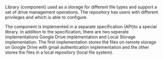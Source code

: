 Library (component) used as a storage for different file types and support a set of drive management operations.
The repository has users with different privileges and which is able to configure. 

The component is implemented in a separate specification (API)to a special library. 
In addition to the specification, there are two seperate implementations Google Drive implementation and Local Storage implementation. 
The first implementation stores the files on remote storage on Google Drive with gmail authentication implementation
and the other stores the files in a local repository (local file system).

